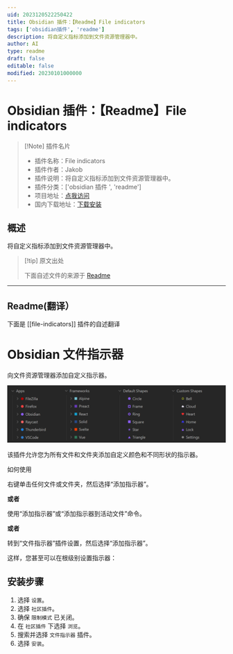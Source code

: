 ```yaml
---
uid: 2023120522250422
title: Obsidian 插件：【Readme】File indicators
tags: ['obsidian插件', 'readme']
description: 将自定义指标添加到文件资源管理器中。
author: AI
type: readme
draft: false
editable: false
modified: 20230101000000
---
```


# Obsidian 插件：【Readme】File indicators

> [!Note] 插件名片
> - 插件名称：File indicators
> - 插件作者：Jakob
> - 插件说明：将自定义指标添加到文件资源管理器中。
> - 插件分类：['obsidian 插件 ', 'readme']
> - 项目地址：[点我访问](https://github.com/JakobMick/obsidian-file-indicators)
> - 国内下载地址：[下载安装](https://pkmer.cn/products/plugin/pluginMarket/?file-indicators)

## 概述

将自定义指标添加到文件资源管理器中。

> [!tip] 原文出处
>
>下面自述文件的来源于 [Readme](https://ghproxy.net/https://raw.githubusercontent.com/JakobMick/obsidian-file-indicators/main/README.md)

---

## Readme(翻译）

下面是 [[file-indicators]] 插件的自述翻译

# Obsidian 文件指示器

向文件资源管理器添加自定义指示器。

<img src="https://github.com/JakobMick/obsidian-file-indicators/blob/main/screenshots/horizontal.png?raw=true">

该插件允许您为所有文件和文件夹添加自定义颜色和不同形状的指示器。

如何使用

右键单击任何文件或文件夹，然后选择“添加指示器”。

**或者**

使用“添加指示器”或“添加指示器到活动文件”命令。

**或者**

转到“文件指示器”插件设置，然后选择“添加指示器”。

这样，您甚至可以在根级别设置指示器：

## 安装步骤

1. 选择 `设置`。
2. 选择 `社区插件`。
3. 确保 `限制模式` 已关闭。
4. 在 `社区插件` 下选择 `浏览`。
5. 搜索并选择 `文件指示器` 插件。
6. 选择 `安装`。



